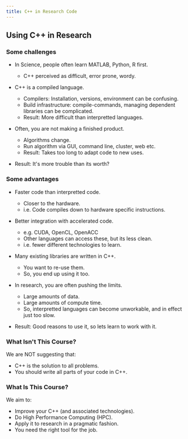 ```yaml
---
title: C++ in Research Code 
---
```


## Using C++ in Research

### Some challenges

* In Science, people often learn MATLAB, Python, R first. 
    * C++ perceived as difficult, error prone, wordy. 

* C++ is a compiled language.
    * Compilers: Installation, versions, environment can be confusing.
    * Build infrastructure: compile-commands, managing dependent libraries can be complicated. 
    * Result: More difficult than interpretted languages.

* Often, you are not making a finished product.
    * Algorithms change.
    * Run algorithm via GUI, command line, cluster, web etc.
    * Result: Takes too long to adapt code to new uses.

* Result: It's more trouble than its worth?

### Some advantages

* Faster code than interpretted code.
    * Closer to the hardware.
    * i.e. Code compiles down to hardware specific instructions.

* Better integration with accelerated code.
    * e.g. CUDA, OpenCL, OpenACC
    * Other languages can access these, but its less clean.
    * i.e. fewer different technologies to learn.

* Many existing libraries are written in C++.
    * You want to re-use them.
    * So, you end up using it too.

* In research, you are often pushing the limits.
    * Large amounts of data.
    * Large amounts of compute time.
    * So, interpretted languages can become unworkable, and in effect just too slow.
 
* Result: Good reasons to use it, so lets learn to work with it.

### What Isn't This Course?

We are NOT suggesting that:

* C++ is the solution to all problems. 
* You should write all parts of your code in C++.

### What Is This Course?

We aim to:

* Improve your C++ (and associated technologies).
* Do High Performance Computing (HPC).
* Apply it to research in a pragmatic fashion.
* You need the right tool for the job.

